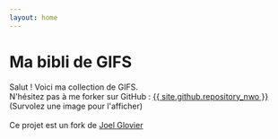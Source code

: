 ```yaml
---
layout: home
---
```


# Ma bibli de GIFS

<p>Salut ! Voici ma collection de GIFS. <br>N'hésitez pas à me forker sur GitHub : <a href="{{ site.github.repository_url }}">{{ site.github.repository_nwo }}</a> <br> (Survolez une image pour l'afficher)<br><br>Ce projet est un fork de <a href="https://github.com/jglovier/gifs">Joel Glovier</a></p>
